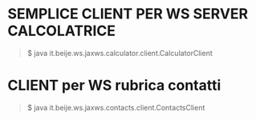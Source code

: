 # SEMPLICE CLIENT PER WS SERVER CALCOLATRICE
> $ java it.beije.ws.jaxws.calculator.client.CalculatorClient

# CLIENT per WS rubrica contatti
> $ java it.beije.ws.jaxws.contacts.client.ContactsClient
